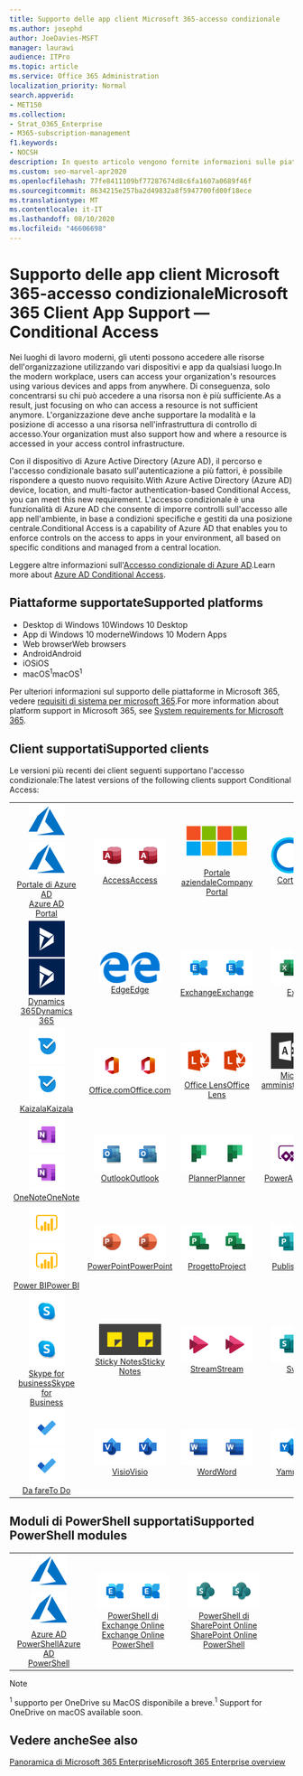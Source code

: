 ```yaml
---
title: Supporto delle app client Microsoft 365-accesso condizionale
ms.author: josephd
author: JoeDavies-MSFT
manager: laurawi
audience: ITPro
ms.topic: article
ms.service: Office 365 Administration
localization_priority: Normal
search.appverid:
- MET150
ms.collection:
- Strat_O365_Enterprise
- M365-subscription-management
f1.keywords:
- NOCSH
description: In questo articolo vengono fornite informazioni sulle piattaforme, i client e i moduli di PowerShell che supportano l'accesso condizionale per Microsoft 365.
ms.custom: seo-marvel-apr2020
ms.openlocfilehash: 77fe8411109bf77287674d8c6fa1607a0689f46f
ms.sourcegitcommit: 8634215e257ba2d49832a8f5947700fd00f18ece
ms.translationtype: MT
ms.contentlocale: it-IT
ms.lasthandoff: 08/10/2020
ms.locfileid: "46606698"
---
```

# <a name="microsoft-365-client-app-support--conditional-access"></a><span data-ttu-id="0ed3e-103">Supporto delle app client Microsoft 365-accesso condizionale</span><span class="sxs-lookup"><span data-stu-id="0ed3e-103">Microsoft 365 Client App Support — Conditional Access</span></span>

<span data-ttu-id="0ed3e-104">Nei luoghi di lavoro moderni, gli utenti possono accedere alle risorse dell'organizzazione utilizzando vari dispositivi e app da qualsiasi luogo.</span><span class="sxs-lookup"><span data-stu-id="0ed3e-104">In the modern workplace, users can access your organization's resources using various devices and apps from anywhere.</span></span> <span data-ttu-id="0ed3e-105">Di conseguenza, solo concentrarsi su chi può accedere a una risorsa non è più sufficiente.</span><span class="sxs-lookup"><span data-stu-id="0ed3e-105">As a result, just focusing on who can access a resource is not sufficient anymore.</span></span> <span data-ttu-id="0ed3e-106">L'organizzazione deve anche supportare la modalità e la posizione di accesso a una risorsa nell'infrastruttura di controllo di accesso.</span><span class="sxs-lookup"><span data-stu-id="0ed3e-106">Your organization must also support how and where a resource is accessed in your access control infrastructure.</span></span>

<span data-ttu-id="0ed3e-107">Con il dispositivo di Azure Active Directory (Azure AD), il percorso e l'accesso condizionale basato sull'autenticazione a più fattori, è possibile rispondere a questo nuovo requisito.</span><span class="sxs-lookup"><span data-stu-id="0ed3e-107">With Azure Active Directory (Azure AD) device, location, and multi-factor authentication-based Conditional Access, you can meet this new requirement.</span></span> <span data-ttu-id="0ed3e-108">L'accesso condizionale è una funzionalità di Azure AD che consente di imporre controlli sull'accesso alle app nell'ambiente, in base a condizioni specifiche e gestiti da una posizione centrale.</span><span class="sxs-lookup"><span data-stu-id="0ed3e-108">Conditional Access is a capability of Azure AD that enables you to enforce controls on the access to apps in your environment, all based on specific conditions and managed from a central location.</span></span>

<span data-ttu-id="0ed3e-109">Leggere altre informazioni sull'[Accesso condizionale di Azure AD](https://docs.microsoft.com/azure/active-directory/conditional-access/).</span><span class="sxs-lookup"><span data-stu-id="0ed3e-109">Learn more about [Azure AD Conditional Access](https://docs.microsoft.com/azure/active-directory/conditional-access/).</span></span>

## <a name="supported-platforms"></a><span data-ttu-id="0ed3e-110">Piattaforme supportate</span><span class="sxs-lookup"><span data-stu-id="0ed3e-110">Supported platforms</span></span>

 - <span data-ttu-id="0ed3e-111">Desktop di Windows 10</span><span class="sxs-lookup"><span data-stu-id="0ed3e-111">Windows 10 Desktop</span></span>
 - <span data-ttu-id="0ed3e-112">App di Windows 10 moderne</span><span class="sxs-lookup"><span data-stu-id="0ed3e-112">Windows 10 Modern Apps</span></span>
 - <span data-ttu-id="0ed3e-113">Web browser</span><span class="sxs-lookup"><span data-stu-id="0ed3e-113">Web browsers</span></span>
 - <span data-ttu-id="0ed3e-114">Android</span><span class="sxs-lookup"><span data-stu-id="0ed3e-114">Android</span></span>
 - <span data-ttu-id="0ed3e-115">iOS</span><span class="sxs-lookup"><span data-stu-id="0ed3e-115">iOS</span></span>
 - <span data-ttu-id="0ed3e-116">macOS<sup>1</sup></span><span class="sxs-lookup"><span data-stu-id="0ed3e-116">macOS<sup>1</sup></span></span>

<span data-ttu-id="0ed3e-117">Per ulteriori informazioni sul supporto delle piattaforme in Microsoft 365, vedere [requisiti di sistema per microsoft 365](https://products.office.com/office-system-requirements).</span><span class="sxs-lookup"><span data-stu-id="0ed3e-117">For more information about platform support in Microsoft 365, see [System requirements for Microsoft 365](https://products.office.com/office-system-requirements).</span></span>

## <a name="supported-clients"></a><span data-ttu-id="0ed3e-118">Client supportati</span><span class="sxs-lookup"><span data-stu-id="0ed3e-118">Supported clients</span></span>

<span data-ttu-id="0ed3e-119">Le versioni più recenti dei client seguenti supportano l'accesso condizionale:</span><span class="sxs-lookup"><span data-stu-id="0ed3e-119">The latest versions of the following clients support Conditional Access:</span></span>

| | | | | | |
|:---:|:---:|:---:|:---:|:---:|:---:|
| <span data-ttu-id="0ed3e-120">![Icona di Azure](media/o365-azure-64x64.png)</span><span class="sxs-lookup"><span data-stu-id="0ed3e-120">![Azure icon](media/o365-azure-64x64.png)</span></span> <br> [<span data-ttu-id="0ed3e-121">Portale di Azure AD <br></span><span class="sxs-lookup"><span data-stu-id="0ed3e-121">Azure AD <br> Portal </span></span>](https://azure.microsoft.com/features/azure-portal/) | <span data-ttu-id="0ed3e-122">![Icona Access](media/o365-access-64x64.png)</span><span class="sxs-lookup"><span data-stu-id="0ed3e-122">![Access icon](media/o365-access-64x64.png)</span></span> <br> [<span data-ttu-id="0ed3e-123">Access</span><span class="sxs-lookup"><span data-stu-id="0ed3e-123">Access</span></span>](https://products.office.com/access) | <span data-ttu-id="0ed3e-124">![Icona portale aziendale](media/o365-microsoft-64x64.png)</span><span class="sxs-lookup"><span data-stu-id="0ed3e-124">![Company portal icon](media/o365-microsoft-64x64.png)</span></span> <br> [<span data-ttu-id="0ed3e-125"><br>Portale aziendale</span><span class="sxs-lookup"><span data-stu-id="0ed3e-125">Company <br> Portal </span></span>](https://docs.microsoft.com/intune-user-help/sign-in-to-the-company-portal)  | <span data-ttu-id="0ed3e-126">![Icona Cortana](media/o365-cortana-64x64.png)</span><span class="sxs-lookup"><span data-stu-id="0ed3e-126">![Cortana icon](media/o365-cortana-64x64.png)</span></span> <br> [<span data-ttu-id="0ed3e-127">Cortana</span><span class="sxs-lookup"><span data-stu-id="0ed3e-127">Cortana</span></span>](https://www.microsoft.com/cortana) | <span data-ttu-id="0ed3e-128">![Icona di approfondimento](media/o365-delve-64x64.png)</span><span class="sxs-lookup"><span data-stu-id="0ed3e-128">![Delve icon](media/o365-delve-64x64.png)</span></span> <br> [<span data-ttu-id="0ed3e-129">Delve</span><span class="sxs-lookup"><span data-stu-id="0ed3e-129">Delve</span></span>](https://products.office.com/business/intelligent-search) 
| <span data-ttu-id="0ed3e-130">![Icona Dynamics 365](media/o365-dynamics365-64x64.png)</span><span class="sxs-lookup"><span data-stu-id="0ed3e-130">![Dynamics 365 icon](media/o365-dynamics365-64x64.png)</span></span> <br> [<span data-ttu-id="0ed3e-131">Dynamics 365</span><span class="sxs-lookup"><span data-stu-id="0ed3e-131">Dynamics 365</span></span>](https://dynamics.microsoft.com) | <span data-ttu-id="0ed3e-132">![Icona del server perimetrale](media/o365-edge-64x64.png)</span><span class="sxs-lookup"><span data-stu-id="0ed3e-132">![Edge icon](media/o365-edge-64x64.png)</span></span> <br> [<span data-ttu-id="0ed3e-133">Edge</span><span class="sxs-lookup"><span data-stu-id="0ed3e-133">Edge</span></span>](https://www.microsoft.com/windows/microsoft-edge) | <span data-ttu-id="0ed3e-134">![Icona di Exchange](media/o365-exchange-64x64.png)</span><span class="sxs-lookup"><span data-stu-id="0ed3e-134">![Exchange icon](media/o365-exchange-64x64.png)</span></span> <br> [<span data-ttu-id="0ed3e-135">Exchange</span><span class="sxs-lookup"><span data-stu-id="0ed3e-135">Exchange</span></span>](https://products.office.com/exchange/exchange-online) | <span data-ttu-id="0ed3e-136">![Icona Excel](media/o365-excel-64x64.png)</span><span class="sxs-lookup"><span data-stu-id="0ed3e-136">![Excel icon](media/o365-excel-64x64.png)</span></span> <br> [<span data-ttu-id="0ed3e-137">Excel</span><span class="sxs-lookup"><span data-stu-id="0ed3e-137">Excel</span></span>](https://products.office.com/excel) | <span data-ttu-id="0ed3e-138">![Icona maschere](media/o365-forms-64x64.png)</span><span class="sxs-lookup"><span data-stu-id="0ed3e-138">![Forms icon](media/o365-forms-64x64.png)</span></span> <br> [<span data-ttu-id="0ed3e-139">Maschere</span><span class="sxs-lookup"><span data-stu-id="0ed3e-139">Forms</span></span>](https://flow.microsoft.com/connectors/shared_microsoftforms/microsoft-forms/) 
| <span data-ttu-id="0ed3e-140">![Icona di Kaizala](media/o365-kaizala-64x64.png)</span><span class="sxs-lookup"><span data-stu-id="0ed3e-140">![Kaizala icon](media/o365-kaizala-64x64.png)</span></span> <br> [<span data-ttu-id="0ed3e-141">Kaizala</span><span class="sxs-lookup"><span data-stu-id="0ed3e-141">Kaizala</span></span>](https://products.office.com/en/business/microsoft-kaizala) | <span data-ttu-id="0ed3e-142">![Icona Office.com](media/o365-office-64x64.png)</span><span class="sxs-lookup"><span data-stu-id="0ed3e-142">![Office.com icon](media/o365-office-64x64.png)</span></span> <br> [<span data-ttu-id="0ed3e-143">Office.com</span><span class="sxs-lookup"><span data-stu-id="0ed3e-143">Office.com</span></span>](https://www.office.com/) | <span data-ttu-id="0ed3e-144">![Icona dell'obiettivo](media/o365-lens-64x64.png)</span><span class="sxs-lookup"><span data-stu-id="0ed3e-144">![Lens icon](media/o365-lens-64x64.png)</span></span> <br> [<span data-ttu-id="0ed3e-145">Office Lens</span><span class="sxs-lookup"><span data-stu-id="0ed3e-145">Office Lens</span></span>](https://www.microsoft.com/p/office-lens/9wzdncrfj3t8?activetab=pivot%3Aoverviewtab) | <span data-ttu-id="0ed3e-146">![Icona di amministrazione di Office 365](media/o365-o365admin-64x64.png)</span><span class="sxs-lookup"><span data-stu-id="0ed3e-146">![Office 365 Admin icon](media/o365-o365admin-64x64.png)</span></span> <br> [<span data-ttu-id="0ed3e-147">Microsoft 365 <br> amministratore</span><span class="sxs-lookup"><span data-stu-id="0ed3e-147">Microsoft 365 <br> Admin</span></span>](https://products.office.com/business/manage-office-365-admin-app) | <span data-ttu-id="0ed3e-148">![Icona di OneDrive for business](media/o365-OneDrive-64x64.png)</span><span class="sxs-lookup"><span data-stu-id="0ed3e-148">![OneDrive for Business icon](media/o365-OneDrive-64x64.png)</span></span> <br> [<span data-ttu-id="0ed3e-149">OneDrive<sup>1</sup></span><span class="sxs-lookup"><span data-stu-id="0ed3e-149">OneDrive<sup>1</sup></span></span>](https://products.office.com/onedrive-for-business/online-cloud-storage) 
| <span data-ttu-id="0ed3e-150">![Icona di OneNote](media/o365-OneNote-64x64.png)</span><span class="sxs-lookup"><span data-stu-id="0ed3e-150">![OneNote icon](media/o365-OneNote-64x64.png)</span></span> <br> [<span data-ttu-id="0ed3e-151">OneNote</span><span class="sxs-lookup"><span data-stu-id="0ed3e-151">OneNote</span></span>](https://products.office.com/onenote) | <span data-ttu-id="0ed3e-152">![Icona di Outlook](media/o365-outlook-64x64.png)</span><span class="sxs-lookup"><span data-stu-id="0ed3e-152">![Outlook icon](media/o365-outlook-64x64.png)</span></span> <br> [<span data-ttu-id="0ed3e-153">Outlook</span><span class="sxs-lookup"><span data-stu-id="0ed3e-153">Outlook</span></span>](https://products.office.com/outlook) | <span data-ttu-id="0ed3e-154">![Icona Planner](media/o365-planner-64x64.png)</span><span class="sxs-lookup"><span data-stu-id="0ed3e-154">![Planner icon](media/o365-planner-64x64.png)</span></span> <br> [<span data-ttu-id="0ed3e-155">Planner</span><span class="sxs-lookup"><span data-stu-id="0ed3e-155">Planner</span></span>](https://products.office.com/business/task-management-software) | <span data-ttu-id="0ed3e-156">![Icona di PowerApps](media/o365-powerapps-64x64.png)</span><span class="sxs-lookup"><span data-stu-id="0ed3e-156">![PowerApps icon](media/o365-powerapps-64x64.png)</span></span> <br> [<span data-ttu-id="0ed3e-157">PowerApps</span><span class="sxs-lookup"><span data-stu-id="0ed3e-157">PowerApps</span></span>](https://powerapps.microsoft.com) | <span data-ttu-id="0ed3e-158">![Icona Power automatizzate](media/o365-flow-64x64.png)</span><span class="sxs-lookup"><span data-stu-id="0ed3e-158">![Power Automate icon](media/o365-flow-64x64.png)</span></span> <br> [<span data-ttu-id="0ed3e-159"><br>Automatizzare la potenza</span><span class="sxs-lookup"><span data-stu-id="0ed3e-159">Power <br> Automate</span></span>](https://flow.microsoft.com)
| <span data-ttu-id="0ed3e-160">![Icona PowerBI](media/o365-powerbi-64x64.png)</span><span class="sxs-lookup"><span data-stu-id="0ed3e-160">![PowerBI icon](media/o365-powerbi-64x64.png)</span></span> <br> [<span data-ttu-id="0ed3e-161">Power BI</span><span class="sxs-lookup"><span data-stu-id="0ed3e-161">Power BI</span></span>](https://powerbi.microsoft.com) | <span data-ttu-id="0ed3e-162">![Icona PowerPoint](media/o365-powerpoint-64x64.png)</span><span class="sxs-lookup"><span data-stu-id="0ed3e-162">![PowerPoint icon](media/o365-powerpoint-64x64.png)</span></span> <br> [<span data-ttu-id="0ed3e-163">PowerPoint</span><span class="sxs-lookup"><span data-stu-id="0ed3e-163">PowerPoint</span></span>](https://products.office.com/powerpoint) | <span data-ttu-id="0ed3e-164">![Icona progetto](media/o365-project-64x64.png)</span><span class="sxs-lookup"><span data-stu-id="0ed3e-164">![Project icon](media/o365-project-64x64.png)</span></span> <br> [<span data-ttu-id="0ed3e-165">Progetto</span><span class="sxs-lookup"><span data-stu-id="0ed3e-165">Project</span></span>](https://products.office.com/project) | <span data-ttu-id="0ed3e-166">![Icona di Publisher](media/o365-publisher-64x64.png)</span><span class="sxs-lookup"><span data-stu-id="0ed3e-166">![Publisher icon](media/o365-publisher-64x64.png)</span></span> <br> [<span data-ttu-id="0ed3e-167">Publisher</span><span class="sxs-lookup"><span data-stu-id="0ed3e-167">Publisher</span></span>](https://products.office.com/publisher) | <span data-ttu-id="0ed3e-168">![Icona di SharePoint](media/o365-sharepoint-64x64.png)</span><span class="sxs-lookup"><span data-stu-id="0ed3e-168">![SharePoint icon](media/o365-sharepoint-64x64.png)</span></span> <br> [<span data-ttu-id="0ed3e-169">SharePoint</span><span class="sxs-lookup"><span data-stu-id="0ed3e-169">Sharepoint</span></span>](https://products.office.com/sharepoint) 
| <span data-ttu-id="0ed3e-170">![Icona di Skype for Business](media/o365-skypeforbusiness-64x64.png)</span><span class="sxs-lookup"><span data-stu-id="0ed3e-170">![Skype for Business icon](media/o365-skypeforbusiness-64x64.png)</span></span> <br> [<span data-ttu-id="0ed3e-171">Skype for <br> business</span><span class="sxs-lookup"><span data-stu-id="0ed3e-171">Skype for <br> Business</span></span>](https://www.skype.com/business/) | <span data-ttu-id="0ed3e-172">![Icona note adesive](media/o365-stickynotes-64x64.png)</span><span class="sxs-lookup"><span data-stu-id="0ed3e-172">![Sticky Notes icon](media/o365-stickynotes-64x64.png)</span></span> <br> [<span data-ttu-id="0ed3e-173">Sticky Notes</span><span class="sxs-lookup"><span data-stu-id="0ed3e-173">Sticky Notes</span></span>](https://www.microsoft.com/p/microsoft-sticky-notes/9nblggh4qghw) | <span data-ttu-id="0ed3e-174">![Icona di Stream](media/o365-stream-64x64.png)</span><span class="sxs-lookup"><span data-stu-id="0ed3e-174">![Stream icon](media/o365-stream-64x64.png)</span></span> <br> [<span data-ttu-id="0ed3e-175">Stream</span><span class="sxs-lookup"><span data-stu-id="0ed3e-175">Stream</span></span>](https://stream.microsoft.com) | <span data-ttu-id="0ed3e-176">![Icona Sway](media/o365-sway-64x64.png)</span><span class="sxs-lookup"><span data-stu-id="0ed3e-176">![Sway icon](media/o365-sway-64x64.png)</span></span> <br> [<span data-ttu-id="0ed3e-177">Sway</span><span class="sxs-lookup"><span data-stu-id="0ed3e-177">Sway</span></span>](https://sway.com) | <span data-ttu-id="0ed3e-178">![icona di Teams](media/o365-teams-64x64.png)</span><span class="sxs-lookup"><span data-stu-id="0ed3e-178">![Teams icon](media/o365-teams-64x64.png)</span></span> <br> [<span data-ttu-id="0ed3e-179">Teams</span><span class="sxs-lookup"><span data-stu-id="0ed3e-179">Teams</span></span>](https://products.office.com/microsoft-teams/group-chat-software) 
| <span data-ttu-id="0ed3e-180">![Icona da fare](media/o365-todo-64x64.png)</span><span class="sxs-lookup"><span data-stu-id="0ed3e-180">![To Do icon](media/o365-todo-64x64.png)</span></span> <br> [<span data-ttu-id="0ed3e-181">Da fare</span><span class="sxs-lookup"><span data-stu-id="0ed3e-181">To Do</span></span>](https://todo.microsoft.com) | <span data-ttu-id="0ed3e-182">![Icona Visio](media/o365-visio-64x64.png)</span><span class="sxs-lookup"><span data-stu-id="0ed3e-182">![Visio icon](media/o365-visio-64x64.png)</span></span> <br> [<span data-ttu-id="0ed3e-183">Visio</span><span class="sxs-lookup"><span data-stu-id="0ed3e-183">Visio</span></span>](https://products.office.com/visio/flowchart-software) | <span data-ttu-id="0ed3e-184">![Icona Word](media/o365-word-64x64.png)</span><span class="sxs-lookup"><span data-stu-id="0ed3e-184">![Word icon](media/o365-word-64x64.png)</span></span> <br> [<span data-ttu-id="0ed3e-185">Word</span><span class="sxs-lookup"><span data-stu-id="0ed3e-185">Word</span></span>](https://products.office.com/word) | <span data-ttu-id="0ed3e-186">![Icona di Yammer](media/o365-yammer-64x64.png)</span><span class="sxs-lookup"><span data-stu-id="0ed3e-186">![Yammer icon](media/o365-yammer-64x64.png)</span></span> <br> [<span data-ttu-id="0ed3e-187">Yammer</span><span class="sxs-lookup"><span data-stu-id="0ed3e-187">Yammer</span></span>](https://products.office.com/yammer/yammer-overview)

## <a name="supported-powershell-modules"></a><span data-ttu-id="0ed3e-188">Moduli di PowerShell supportati</span><span class="sxs-lookup"><span data-stu-id="0ed3e-188">Supported PowerShell modules</span></span>

| | | | | | |
|:---:|:---:|:---:|:---:|:---:|:---:|
| <span data-ttu-id="0ed3e-189">![Icona di Azure](media/o365-azure-64x64.png)</span><span class="sxs-lookup"><span data-stu-id="0ed3e-189">![Azure icon](media/o365-azure-64x64.png)</span></span> <br> [<span data-ttu-id="0ed3e-190">Azure AD <br> PowerShell</span><span class="sxs-lookup"><span data-stu-id="0ed3e-190">Azure AD <br> PowerShell</span></span>](https://docs.microsoft.com/powershell/azure/active-directory/overview?view=azureadps-2.0) | <span data-ttu-id="0ed3e-191">![Icona di Exchange](media/o365-exchange-64x64.png)</span><span class="sxs-lookup"><span data-stu-id="0ed3e-191">![Exchange icon](media/o365-exchange-64x64.png)</span></span> <br> [<span data-ttu-id="0ed3e-192">PowerShell di Exchange Online <br></span><span class="sxs-lookup"><span data-stu-id="0ed3e-192">Exchange Online <br> PowerShell</span></span>](https://docs.microsoft.com/powershell/exchange/exchange-online/exchange-online-powershell?view=exchange-ps) | <span data-ttu-id="0ed3e-193">![Icona di SharePoint](media/o365-sharepoint-64x64.png)</span><span class="sxs-lookup"><span data-stu-id="0ed3e-193">![SharePoint icon](media/o365-sharepoint-64x64.png)</span></span> <br> [<span data-ttu-id="0ed3e-194">PowerShell di SharePoint Online <br></span><span class="sxs-lookup"><span data-stu-id="0ed3e-194">SharePoint Online <br> PowerShell</span></span>](https://docs.microsoft.com/powershell/sharepoint/sharepoint-online/connect-sharepoint-online)

> [!NOTE]
> <span data-ttu-id="0ed3e-195"><sup>1</sup> supporto per OneDrive su MacOS disponibile a breve.</span><span class="sxs-lookup"><span data-stu-id="0ed3e-195"><sup>1</sup> Support for OneDrive on macOS available soon.</span></span>

## <a name="see-also"></a><span data-ttu-id="0ed3e-196">Vedere anche</span><span class="sxs-lookup"><span data-stu-id="0ed3e-196">See also</span></span>

[<span data-ttu-id="0ed3e-197">Panoramica di Microsoft 365 Enterprise</span><span class="sxs-lookup"><span data-stu-id="0ed3e-197">Microsoft 365 Enterprise overview</span></span>](https://docs.microsoft.com/microsoft-365/enterprise/microsoft-365-overview)
